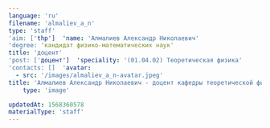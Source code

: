 ```yaml
---
language: 'ru'
filename: 'almaliev_a_n'
type: 'staff'
'aim: ['thp']  'name: 'Алмалиев Александр Николаевич'
'degree: 'кандидат физико-математических наук'
title: 'доцент'
'post: ['доцент']  'speciality: '(01.04.02) Теоретическая физика'
'contacts: []  'avatar:
  - src: '/images/almaliev_a_n-avatar.jpeg'
title: 'Алмалиев Александр Николаевич - доцент кафедры теоретической физики'
    type: 'image'

updatedAt: 1568360578
materialType: 'staff'
---
```


